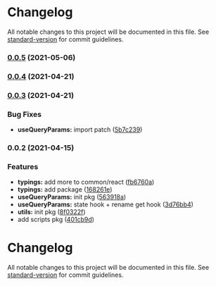 # Changelog

All notable changes to this project will be documented in this file. See [standard-version](https://github.com/conventional-changelog/standard-version) for commit guidelines.

### [0.0.5](https://github.com/astahmer/pastable/compare/@pastable/use-query-params@0.0.4...@pastable/use-query-params@0.0.5) (2021-05-06)

### [0.0.4](https://github.com/astahmer/pastable/compare/@pastable/use-query-params@0.0.3...@pastable/use-query-params@0.0.4) (2021-04-21)

### [0.0.3](https://github.com/astahmer/pastable/compare/@pastable/use-query-params@0.0.2...@pastable/use-query-params@0.0.3) (2021-04-21)


### Bug Fixes

* **useQueryParams:** import patch ([5b7c239](https://github.com/astahmer/pastable/commit/5b7c2397bac2608ef9702830b9d5e4f26bc7132f))

### 0.0.2 (2021-04-15)


### Features

* **typings:** add more  to common/react ([fb6760a](https://github.com/astahmer/pastable/commit/fb6760a2ce17c49c41e098f76a8734f04fe51548))
* **typings:** add package ([168261e](https://github.com/astahmer/pastable/commit/168261e66c4d48ad688842c95b396439add229e5))
* **useQueryParams:** init pkg ([563918a](https://github.com/astahmer/pastable/commit/563918a6743c2534201d5912b6bc88d402235385))
* **useQueryParams:** state hook + rename get hook ([3d76bb4](https://github.com/astahmer/pastable/commit/3d76bb402dd5eac883aadc45cf570c91ec6319e0))
* **utils:** init pkg ([8f0322f](https://github.com/astahmer/pastable/commit/8f0322f8e5b903a1254d2fdadfac09b0e9e50d5b))
* add scripts pkg ([401cb9d](https://github.com/astahmer/pastable/commit/401cb9d567f76b7744c56635165180d001decf90))

# Changelog

All notable changes to this project will be documented in this file. See [standard-version](https://github.com/conventional-changelog/standard-version) for commit guidelines.
